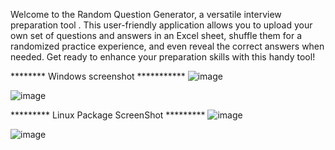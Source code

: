 Welcome to the Random Question Generator, a versatile interview preparation tool . This user-friendly application allows you to upload your own set of questions and answers in an Excel sheet, shuffle them for a randomized practice experience, and even reveal the correct answers when needed. Get ready to enhance your preparation skills with this handy tool!

********       Windows screenshot         ***********
![image](https://github.com/mechtester/Random-Question-Generator/assets/79408923/ca799670-48a0-4987-b89f-6b82848f7e9e)

![image](https://github.com/mechtester/Random-Question-Generator/assets/79408923/ffdb14e5-1ff5-43c4-94db-a3a1c9234740)

*********             Linux Package ScreenShot          ********* 
![image](https://github.com/mechtester/Random-Question-Generator/assets/79408923/f5fc04e5-abfb-478e-9b8d-b6fc06409c2c)

![image](https://github.com/mechtester/Random-Question-Generator/assets/79408923/2ff334c0-ef43-450c-84ab-6c192bb2908d)



